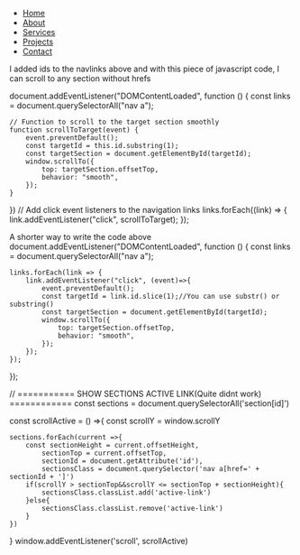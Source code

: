 <nav class="navbar">
    <ul>
        <li><a href="#hero" class="navlinks" onclick="navlink();" id="chero">Home</a></li>
        <li><a href="#aboutMe" class="navlinks" id="caboutMe">About</a></li>
        <li><a href="#services" class="navlinks" id="cservices">Services</a></li>
        <li><a href="#projects" class="navlinks" id="cprojects">Projects</a></li>
        <li><a href="#contact" class="navlinks" id="ccontact">Contact</a></li>
    </ul>
</nav>

I added ids to the navlinks above and with this piece of javascript code, I can scroll to any section without hrefs 

document.addEventListener("DOMContentLoaded", function () {
    const links = document.querySelectorAll("nav a");

    // Function to scroll to the target section smoothly
    function scrollToTarget(event) {
        event.preventDefault();
        const targetId = this.id.substring(1);
        const targetSection = document.getElementById(targetId);
        window.scrollTo({
            top: targetSection.offsetTop,
            behavior: "smooth",
        });
    }
})
// Add click event listeners to the navigation links
links.forEach((link) => {
    link.addEventListener("click", scrollToTarget);
});


A shorter way to write the code above
document.addEventListener("DOMContentLoaded", function () {
    const links = document.querySelectorAll("nav a");

    links.forEach(link => {
        link.addEventListener("click", (event)=>{
            event.preventDefault();
            const targetId = link.id.slice(1);//You can use substr() or substring()
            const targetSection = document.getElementById(targetId);
            window.scrollTo({
                top: targetSection.offsetTop,
                behavior: "smooth",
            });
        });
    });
});



// =========== SHOW SECTIONS ACTIVE LINK(Quite didnt work) ============
const sections = document.querySelectorAll('section[id]')

const scrollActive = () =>{
    const scrollY = window.scrollY

    sections.forEach(current =>{
        const sectionHeight = current.offsetHeight,
            sectionTop = current.offsetTop,
            sectionId = document.getAttribute('id'),
            sectionsClass = document.querySelector('nav a[href=' + sectionId + ']')
        if(scrollY > sectionTop&&scrollY <= sectionTop + sectionHeight){
            sectionsClass.classList.add('active-link')
        }else{
            sectionsClass.classList.remove('active-link')
        } 
    })
}
window.addEventListener('scroll', scrollActive)